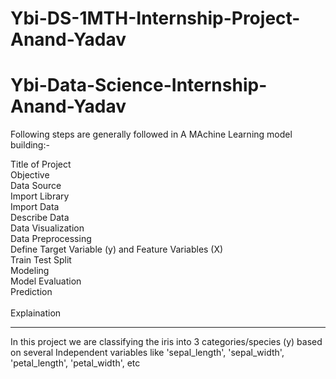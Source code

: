 # Ybi-DS-1MTH-Internship-Project-Anand-Yadav

# Ybi-Data-Science-Internship-Anand-Yadav

Following steps are generally followed in A MAchine Learning model building:-

Title of Project<br>
Objective<br>
Data Source<br>
Import Library<br>
Import Data<br>
Describe Data<br>
Data Visualization<br>
Data Preprocessing<br>
Define Target Variable (y) and Feature Variables (X)<br>
Train Test Split<br>
Modeling<br>
Model Evaluation<br>
Prediction<br>     
Explaination
**********************************************************************************

In this project we are classifying the iris into 3 categories/species (y) based on several Independent variables like 'sepal_length', 'sepal_width', 'petal_length', 'petal_width', etc
